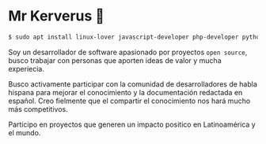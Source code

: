 # Mr Kerverus 👋

```bash
$ sudo apt install linux-lover javascript-developer php-developer python-developer
```
Soy un desarrollador de software apasionado por proyectos ```open source```, busco trabajar con personas que aporten ideas de valor y mucha experiecia.

Busco activamente participar con la comunidad de desarrolladores de habla hispana para mejorar el conocimiento y la documentación redactada en español. Creo fielmente que el compartir el conocimiento nos hará mucho más competitivos.

Participo en proyectos que generen un impacto positico en Latinoamérica y el mundo.

